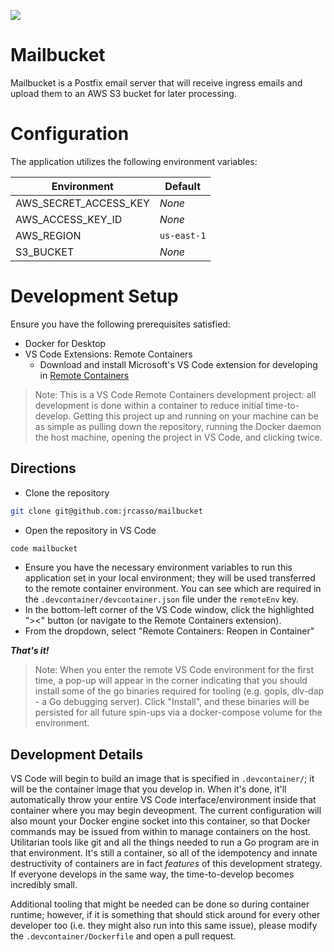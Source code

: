 ![](https://imgur.com/84luBvC.png)

# Mailbucket

Mailbucket is a Postfix email server that will receive ingress emails and upload them to an AWS S3 bucket for later processing.

# Configuration

The application utilizes the following environment variables:

|Environment|Default|
|-|-|
|AWS_SECRET_ACCESS_KEY|*None*|
|AWS_ACCESS_KEY_ID|*None*|
|AWS_REGION|`us-east-1`|
|S3_BUCKET|*None*|


# Development Setup

Ensure you have the following prerequisites satisfied:
 - Docker for Desktop
 - VS Code Extensions: Remote Containers
   - Download and install Microsoft's VS Code extension for developing in [Remote Containers](vscode:extension/ms-vscode-remote.remote-containers)

>Note: This is a VS Code Remote Containers development project: all development is done within a container to reduce initial time-to-develop. Getting this project up and running on your machine can be as simple as pulling down the repository, running the Docker daemon the host machine, opening the project in VS Code, and clicking twice.


## Directions

- Clone the repository

```sh
git clone git@github.com:jrcasso/mailbucket
```

- Open the repository in VS Code
```sh
code mailbucket
```
- Ensure you have the necessary environment variables to run this application set in your local environment; they will be used transferred to the remote container environment. You can see which are required in the `.devcontainer/devcontainer.json` file under the `remoteEnv` key.
- In the bottom-left corner of the VS Code window, click the highlighted "><" button (or navigate to the Remote Containers extension).
- From the dropdown, select "Remote Containers: Reopen in Container"

_**That's it!**_

>Note: When you enter the remote VS Code environment for the first time, a pop-up will appear in the corner indicating that you should install some of the go binaries required for tooling (e.g. gopls, dlv-dap - a Go debugging server). Click "Install", and these binaries will be persisted for all future spin-ups via a docker-compose volume for the environment.

## Development Details

VS Code will begin to build an image that is specified in `.devcontainer/`; it will be the container image that you develop in. When it's done, it'll automatically throw your entire VS Code interface/environment inside that container where you may begin deveopment. The current configuration will also mount your Docker engine socket into this container, so that Docker commands may be issued from within to manage containers on the host. Utilitarian tools like git and all the things needed to run a Go program are in that environment. It's still a container, so all of the idempotency and innate destructivity of containers are in fact *features* of this development strategy. If everyone develops in the same way, the time-to-develop becomes incredibly small.

Additional tooling that might be needed can be done so during container runtime; however, if it is something that should stick around for every other developer too (i.e. they might also run into this same issue), please modify the `.devcontainer/Dockerfile` and open a pull request.
